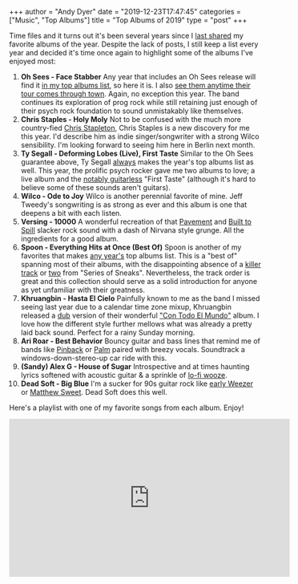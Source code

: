 +++
author = "Andy Dyer"
date = "2019-12-23T17:47:45"
categories = ["Music", "Top Albums"]
title = "Top Albums of 2019"
type = "post"
+++

Time files and it turns out it's been several years since I [last shared](/blog/2016/01/02/top-10-albums-of-2015/) my favorite albums of the year. Despite the lack of posts, I still keep a list every year and decided it's time once again to highlight some of the albums I've enjoyed most:

1. **Oh Sees - Face Stabber** Any year that includes an Oh Sees release will find it [in my top albums list](/blog/2013/12/22/top-10-albums-of-2013/), so here it is. I also [see them anytime their tour comes through town](/blog/2009/04/19/bands-ive-seen-live/). Again, no exception this year. The band continues its exploration of prog rock while still retaining just enough of their psych rock foundation to sound unmistakably like themselves.
1. **Chris Staples - Holy Moly** Not to be confused with the much more country-fied [Chris Stapleton](https://www.youtube.com/watch?v=4zAThXFOy2c), Chris Staples is a new discovery for me this year. I'd describe him as indie singer/songwriter with a strong Wilco sensibility. I'm looking forward to seeing him here in Berlin next month.
1. **Ty Segall - Deforming Lobes (Live), First Taste** Similar to the Oh Sees guarantee above, Ty Segall [always](/blog/2014/12/26/top-10-albums-of-2014/) makes the year's top albums list as well. This year, the prolific psych rocker gave me two albums to love; a live album and the [notably guitarless](https://pitchfork.com/reviews/albums/ty-segall-first-taste/) "First Taste" (although it's hard to believe some of these sounds aren't guitars).
1. **Wilco - Ode to Joy** Wilco is another perennial favorite of mine. Jeff Tweedy's songwriting is as strong as ever and this album is one that deepens a bit with each listen.
1. **Versing - 10000** A wonderful recreation of that [Pavement](https://www.youtube.com/watch?v=e2Nsy4h8rD4) and [Built to Spill](https://www.youtube.com/watch?v=AVtskhcGOtc) slacker rock sound with a dash of Nirvana style grunge. All the ingredients for a good album.
1. **Spoon - Everything Hits at Once (Best Of)** Spoon is another of my favorites that makes [any year's](/blog/2014/12/26/top-10-albums-of-2014/) top albums list. This is a "best of" spanning most of their albums, with the disappointing absence of a [killer track](https://www.youtube.com/watch?v=IVOvxT5GZi8) or [two](https://www.youtube.com/watch?v=rCgfLSuf2O8) from "Series of Sneaks". Nevertheless, the track order is great and this collection should serve as a solid introduction for anyone as yet unfamiliar with their greatness.
1. **Khruangbin - Hasta El Cielo** Painfully known to me as the band I missed seeing last year due to a calendar time zone mixup, Khruangbin released a [dub](https://en.wikipedia.org/wiki/Dub_music) version of their wonderful ["Con Todo El Mundo"](https://www.youtube.com/watch?v=9cN1XCpfWD4) album. I love how the different style further mellows what was already a pretty laid back sound. Perfect for a rainy Sunday morning.
1. **Ari Roar - Best Behavior** Bouncy guitar and bass lines that remind me of bands like [Pinback](https://www.youtube.com/watch?v=59cQWw9ctOA) or [Palm](https://www.youtube.com/watch?v=VKJkq-fuFKU) paired with breezy vocals. Soundtrack a windows-down-stereo-up car ride with this.
1. **(Sandy) Alex G - House of Sugar** Introspective and at times haunting lyrics softened with acoustic guitar & a sprinkle of [lo-fi wooze](https://www.youtube.com/watch?v=HcO-NPtj5BI).
1. **Dead Soft - Big Blue** I'm a sucker for 90s guitar rock like [early Weezer](https://www.youtube.com/watch?v=wxlfkFMjLZc) or [Matthew Sweet](https://www.youtube.com/watch?v=sNfocDNZWY8). Dead Soft does this well.

Here's a playlist with one of my favorite songs from each album. Enjoy!

<iframe width="560" height="315" src="https://www.youtube.com/embed/videoseries?list=PLiOTTgupZ1CCk5OfOX0ELZDUmjafaIbDA" frameborder="0" allow="accelerometer; autoplay; encrypted-media; gyroscope; picture-in-picture" allowfullscreen></iframe>
